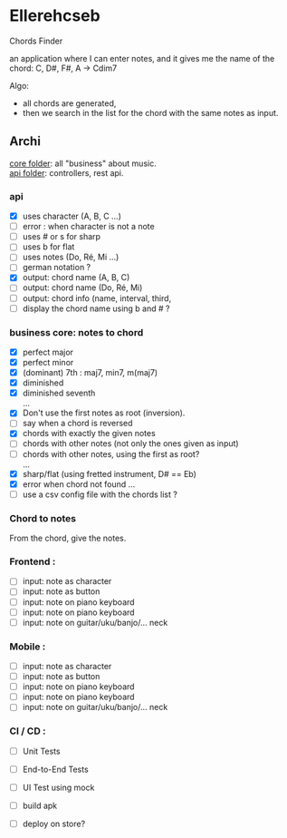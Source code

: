 # Ellerehcseb

Chords Finder

an application where I can enter notes, and it gives me the name of the chord:
C, D#, F#, A  -> Cdim7

Algo:
- all chords are generated,
- then we search in the list for the chord with the same notes as input.

## Archi
[core folder](accords-backend/src/main/kotlin/eu/gaspard/accordsbackend/core): all "business" about music.  
[api folder](accords-backend/src/main/kotlin/eu/gaspard/accordsbackend/api): controllers, rest api.

### api 
- [x] uses character (A, B, C ...)
- [ ] error : when character is not a note
- [ ] uses # or s for sharp
- [ ] uses b for flat
- [ ] uses notes (Do, Ré, Mi ...)
- [ ] german notation ?
- [x] output: chord name (A, B, C)
- [ ] output: chord name (Do, Ré, Mi)
- [ ] output: chord info (name, interval, third,
- [ ] display the chord name using b and # ?

### business core: notes to chord
- [x] perfect major
- [x] perfect minor
- [x] (dominant) 7th : maj7, min7, m(maj7)
- [x] diminished
- [x] diminished seventh  
  ...
- [x] Don't use the first notes as root (inversion).
- [ ] say when a chord is reversed
- [x] chords with exactly the given notes
- [ ] chords with other notes (not only the ones given as input)
- [ ] chords with other notes, using the first as root?  
  ...
- [x] sharp/flat (using fretted instrument, D# == Eb)
- [x] error when chord not found
  ...
- [ ] use a csv config file with the chords list ?

###  Chord to notes
From the chord, give the notes.


### Frontend :
- [ ] input: note as character
- [ ] input: note as button
- [ ] input: note on piano keyboard
- [ ] input: note on piano keyboard
- [ ] input: note on guitar/uku/banjo/... neck

### Mobile :
- [ ] input: note as character
- [ ] input: note as button
- [ ] input: note on piano keyboard
- [ ] input: note on piano keyboard
- [ ] input: note on guitar/uku/banjo/... neck

### CI / CD :
- [ ] Unit Tests
- [ ] End-to-End Tests
- [ ] UI Test using mock
- [ ] build apk
- [ ] deploy on store?

